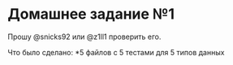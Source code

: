 # Домашнее задание №1

Прошу @snicks92 или @z1ll1 проверить его.

Что было сделано:
*5 файлов с 5 тестами для 5 типов данных

